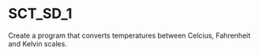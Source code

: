 # SCT_SD_1
Create a program that converts temperatures between Celcius, Fahrenheit and Kelvin scales.

